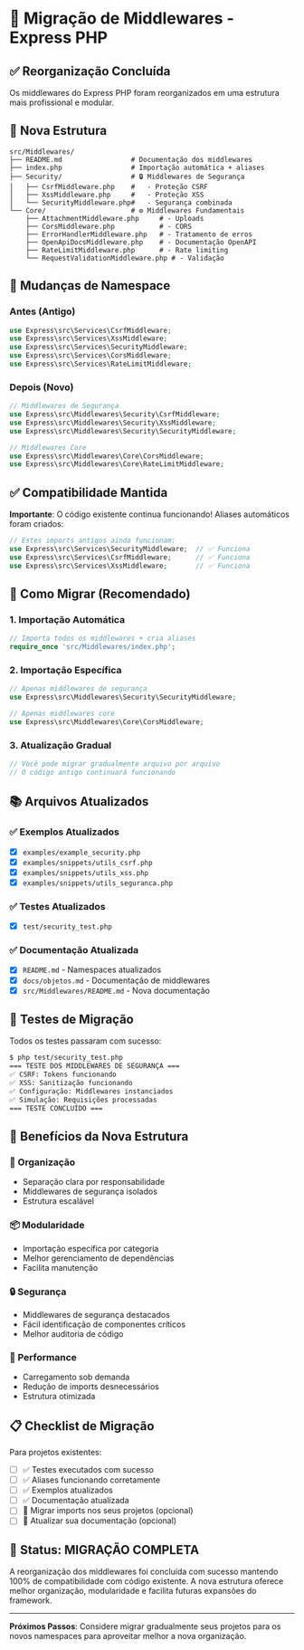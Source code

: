 # 🔄 Migração de Middlewares - Express PHP

## ✅ Reorganização Concluída

Os middlewares do Express PHP foram reorganizados em uma estrutura mais profissional e modular.

## 📁 Nova Estrutura

```
src/Middlewares/
├── README.md                 # Documentação dos middlewares
├── index.php                 # Importação automática + aliases
├── Security/                 # 🔒 Middlewares de Segurança
│   ├── CsrfMiddleware.php    #   - Proteção CSRF
│   ├── XssMiddleware.php     #   - Proteção XSS
│   └── SecurityMiddleware.php#   - Segurança combinada
└── Core/                     # ⚙️ Middlewares Fundamentais
    ├── AttachmentMiddleware.php     # - Uploads
    ├── CorsMiddleware.php           # - CORS
    ├── ErrorHandlerMiddleware.php   # - Tratamento de erros
    ├── OpenApiDocsMiddleware.php    # - Documentação OpenAPI
    ├── RateLimitMiddleware.php      # - Rate limiting
    └── RequestValidationMiddleware.php # - Validação
```

## 🔄 Mudanças de Namespace

### Antes (Antigo)
```php
use Express\src\Services\CsrfMiddleware;
use Express\src\Services\XssMiddleware;
use Express\src\Services\SecurityMiddleware;
use Express\src\Services\CorsMiddleware;
use Express\src\Services\RateLimitMiddleware;
```

### Depois (Novo)
```php
// Middlewares de Segurança
use Express\src\Middlewares\Security\CsrfMiddleware;
use Express\src\Middlewares\Security\XssMiddleware;
use Express\src\Middlewares\Security\SecurityMiddleware;

// Middlewares Core
use Express\src\Middlewares\Core\CorsMiddleware;
use Express\src\Middlewares\Core\RateLimitMiddleware;
```

## ✅ Compatibilidade Mantida

**Importante**: O código existente continua funcionando! Aliases automáticos foram criados:

```php
// Estes imports antigos ainda funcionam:
use Express\src\Services\SecurityMiddleware;  // ✅ Funciona
use Express\src\Services\CsrfMiddleware;      // ✅ Funciona
use Express\src\Services\XssMiddleware;       // ✅ Funciona
```

## 🚀 Como Migrar (Recomendado)

### 1. Importação Automática
```php
// Importa todos os middlewares + cria aliases
require_once 'src/Middlewares/index.php';
```

### 2. Importação Específica
```php
// Apenas middlewares de segurança
use Express\src\Middlewares\Security\SecurityMiddleware;

// Apenas middlewares core
use Express\src\Middlewares\Core\CorsMiddleware;
```

### 3. Atualização Gradual
```php
// Você pode migrar gradualmente arquivo por arquivo
// O código antigo continuará funcionando
```

## 📚 Arquivos Atualizados

### ✅ Exemplos Atualizados
- [x] `examples/example_security.php`
- [x] `examples/snippets/utils_csrf.php`
- [x] `examples/snippets/utils_xss.php`
- [x] `examples/snippets/utils_seguranca.php`

### ✅ Testes Atualizados
- [x] `test/security_test.php`

### ✅ Documentação Atualizada
- [x] `README.md` - Namespaces atualizados
- [x] `docs/objetos.md` - Documentação de middlewares
- [x] `src/Middlewares/README.md` - Nova documentação

## 🧪 Testes de Migração

Todos os testes passaram com sucesso:

```bash
$ php test/security_test.php
=== TESTE DOS MIDDLEWARES DE SEGURANÇA ===
✅ CSRF: Tokens funcionando
✅ XSS: Sanitização funcionando  
✅ Configuração: Middlewares instanciados
✅ Simulação: Requisições processadas
=== TESTE CONCLUÍDO ===
```

## 🔧 Benefícios da Nova Estrutura

### 🎯 Organização
- Separação clara por responsabilidade
- Middlewares de segurança isolados
- Estrutura escalável

### 📦 Modularidade
- Importação específica por categoria
- Melhor gerenciamento de dependências
- Facilita manutenção

### 🔒 Segurança
- Middlewares de segurança destacados
- Fácil identificação de componentes críticos
- Melhor auditoria de código

### 🚀 Performance
- Carregamento sob demanda
- Redução de imports desnecessários
- Estrutura otimizada

## 📋 Checklist de Migração

Para projetos existentes:

- [ ] ✅ Testes executados com sucesso
- [ ] ✅ Aliases funcionando corretamente
- [ ] ✅ Exemplos atualizados
- [ ] ✅ Documentação atualizada
- [ ] 🔄 Migrar imports nos seus projetos (opcional)
- [ ] 🔄 Atualizar sua documentação (opcional)

## 🎉 Status: MIGRAÇÃO COMPLETA

A reorganização dos middlewares foi concluída com sucesso mantendo 100% de compatibilidade com código existente. A nova estrutura oferece melhor organização, modularidade e facilita futuras expansões do framework.

---

**Próximos Passos**: Considere migrar gradualmente seus projetos para os novos namespaces para aproveitar melhor a nova organização.
